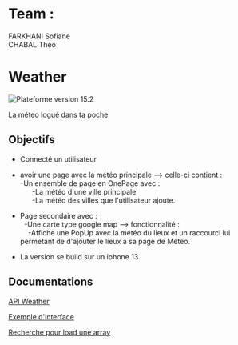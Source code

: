 # Team :
FARKHANI Sofiane  
CHABAL Théo

# Weather
![Plateforme](https://img.shields.io/badge/iOS-000000?style=for-the-badge&logo=ios&logoColor=white) version 15.2   
    
La méteo logué dans ta poche

## Objectifs

- Connecté un utilisateur   
- avoir une page avec la météo principale --> celle-ci contient :  
    -Un ensemble de page en OnePage avec :  
      -La météo d'une ville principale   
      -La météo des villes que l'utilisateur ajoute. 
      
- Page secondaire avec :   
      -Une carte type google map --> fonctionnalité :  
          -Affiche une PopUp avec la météo du lieux et un raccourci lui permetant de d'ajouter le lieux a sa page de Météo.  
- La version se build sur un iphone 13  

## Documentations
[API Weather](https://weather.com/swagger-docs/ui/sun/v1/sunV1DailyForecast.json)

[Exemple d'interface](https://drive.google.com/file/d/1ttyf0pIskBcAXpwc9CHX6P0P-vQW0Q7W/view?usp=sharing)
  
[Recherche pour load une array](https://stackoverflow.com/questions/63091889/flutter-firebase-get-array-from-firestore-and-assign-it-to-a-list)

